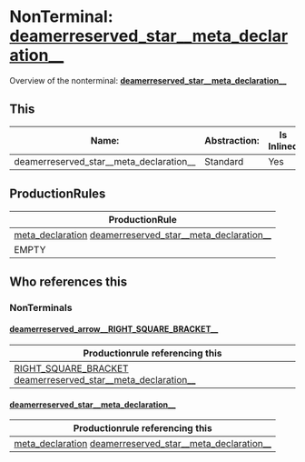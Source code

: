 # NonTerminal: **[deamerreserved_star__meta_declaration__](./deamerreserved_star__meta_declaration__.md)**

Overview of the nonterminal: **[deamerreserved_star__meta_declaration__](./deamerreserved_star__meta_declaration__.md)**



## This

| Name:                | Abstraction:    | Is Inlined |
| -------------------- | --------------- | ---------- |
| deamerreserved_star__meta_declaration__ | Standard | Yes |



## ProductionRules

| ProductionRule |
| ---- |
| [meta_declaration](./meta_declaration.md) [deamerreserved_star__meta_declaration__](./deamerreserved_star__meta_declaration__.md)  |
| EMPTY  |




## Who references this

### NonTerminals


#### [deamerreserved_arrow__RIGHT_SQUARE_BRACKET__](./../Grammar/deamerreserved_arrow__RIGHT_SQUARE_BRACKET__.md)

| Productionrule referencing this                      |
| ---------------------------------------------------- |
| [RIGHT_SQUARE_BRACKET](./../Lexicon/RIGHT_SQUARE_BRACKET.md) [deamerreserved_star__meta_declaration__](./deamerreserved_star__meta_declaration__.md)  |


#### [deamerreserved_star__meta_declaration__](./../Grammar/deamerreserved_star__meta_declaration__.md)

| Productionrule referencing this                      |
| ---------------------------------------------------- |
| [meta_declaration](./meta_declaration.md) [deamerreserved_star__meta_declaration__](./deamerreserved_star__meta_declaration__.md)  |



